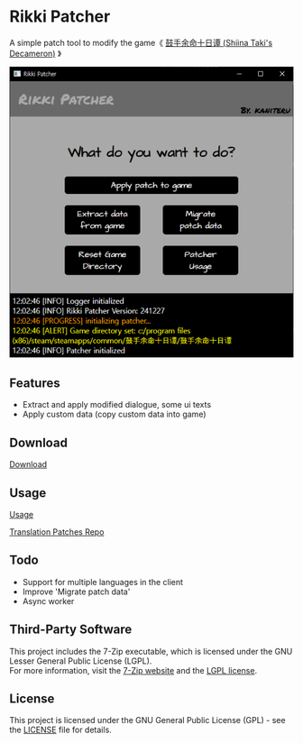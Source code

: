 # Rikki Patcher
A simple patch tool to modify the game《 [鼓手余命十日谭 (Shiina Taki's Decameron)](https://store.steampowered.com/app/3269960) 》

![screenshot](img/patcher.png)

## Features
- Extract and apply modified dialogue, some ui texts
- Apply custom data (copy custom data into game)

## Download
[Download](https://kaniteru.github.io/project/rikkipatcher/index.html?section=download)

## Usage
[Usage](https://kaniteru.github.io/project/rikkipatcher/index.html?section=usage)

[Translation Patches Repo](https://github.com/kaniteru/RikkiPatcher-Patches)

## Todo
- Support for multiple languages in the client
- Improve 'Migrate patch data'
- Async worker

## Third-Party Software
This project includes the 7-Zip executable, which is licensed under the GNU Lesser General Public License (LGPL).
<br>
For more information,
visit the [7-Zip website](https://www.7-zip.org/) and the [LGPL license](https://www.gnu.org/licenses/lgpl-3.0.en.html).

## License
This project is licensed under the GNU General Public License (GPL) - see the [LICENSE](LICENSE) file for details.